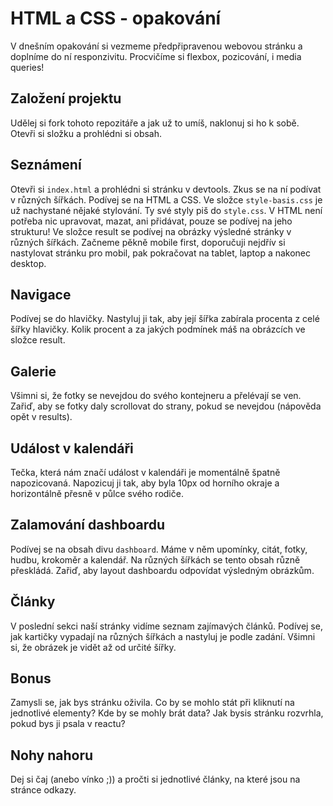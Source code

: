 # HTML a CSS - opakování

V dnešním opakování si vezmeme předpřipravenou webovou stránku a doplníme do ní responzivitu. Procvičíme si flexbox, pozicování, i media queries!

## Založení projektu

Udělej si fork tohoto repozitáře a jak už to umíš, naklonuj si ho k sobě. Otevři si složku a prohlédni si obsah.

## Seznámení

Otevři si ```index.html``` a prohlédni si stránku v devtools. Zkus se na ní podívat v různých šířkách.
Podívej se na HTML a CSS. Ve složce `style-basis.css` je už nachystané nějaké stylování. Ty své styly piš do `style.css`. V HTML není potřeba nic upravovat, mazat, ani přidávat, pouze se podívej na jeho strukturu!
Ve složce result se podívej na obrázky výsledné stránky v různých šířkách.
Začneme pěkně mobile first, doporučuji nejdřív si nastylovat stránku pro mobil, pak pokračovat na tablet, laptop a nakonec desktop. 

## Navigace

Podívej se do hlavičky. Nastyluj ji tak, aby její šířka zabírala procenta z celé šířky hlavičky. Kolik procent a za jakých podmínek máš na obrázcích ve složce result.

## Galerie

Všimni si, že fotky se nevejdou do svého kontejneru a přelévají se ven. Zařiď, aby se fotky daly scrollovat do strany, pokud se nevejdou (nápověda opět v results).

## Událost v kalendáři

Tečka, která nám značí událost v kalendáři je momentálně špatně napozicovaná. Napozicuj ji tak, aby byla 10px od horního okraje a horizontálně přesně v půlce svého rodiče.

## Zalamování dashboardu

Podívej se na obsah divu `dashboard`. Máme v něm upomínky, citát, fotky, hudbu, krokoměr a kalendář. Na různých šířkách se tento obsah různě přeskládá. Zařiď, aby layout dashboardu odpovídat výsledným obrázkům.

## Články

V poslední sekci naší stránky vidíme seznam zajímavých článků.
Podívej se, jak kartičky vypadají na různých šířkách a nastyluj je podle zadání. Všimni si, že obrázek je vidět až od určité šířky.

## Bonus

Zamysli se, jak bys stránku oživila. Co by se mohlo stát při kliknutí na jednotlivé elementy? Kde by se mohly brát data? Jak bysis stránku rozvrhla, pokud bys ji psala v reactu?

## Nohy nahoru

Dej si čaj (anebo vínko ;)) a pročti si jednotlivé články, na které jsou na stránce odkazy.
